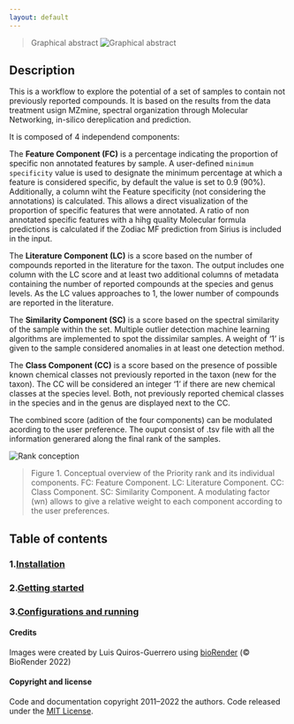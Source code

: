 ```yaml
---
layout: default
---
```

>  Graphical abstract
![Graphical abstract](/assets/img/graphical_abstract.png)


## Description 

This is a workflow to explore the potential of a set of samples to contain not previously reported compounds. It is based on the results from the data treatment usign MZmine, spectral organization through Molecular Networking, in-silico dereplication and prediction. 

It is composed of 4 independend components: 

The **Feature Component (FC)** is a percentage indicating the proportion of specific non annotated features by sample. A user-defined `minimum specificity` value is used to designate the minimum percentage at which a feature is considered specific, by default the value is set to 0.9 (90%). Additionally, a column wiht the Feature specificity (not considering the annotations) is calculated. This allows a direct visualization of the proportion of specific features that were annotated. A ratio of non annotated specific features with a hihg quality Molecular formula predictions is calculated if the Zodiac MF prediction from Sirius is included in the input.

The **Literature Component (LC)** is a score based on the number of compounds reported in the literature for the taxon. The output includes one column with the LC score and at least two additional columns of metadata containing the number of reported compounds at the species and genus levels. As the LC values approaches to 1, the lower number of compounds are reported in the literature.

The **Similarity Component (SC)** is a score based on the spectral similarity of the sample within the set. Multiple outlier detection machine learning algorithms are implemented to spot the dissimilar samples. A weight of ‘1’ is given to the sample considered anomalies in at least one detection method.

The **Class Component (CC)** is a score based on the presence of possible known chemical classes not previously reported in the taxon (new for the taxon). The CC will be considered an integer ‘1’ if there are new chemical classes at the species level. Both, not previously reported chemical classes in the species and in the genus are displayed next to the CC.

The combined score (adition of the four components) can be modulated acording to the user preference. The ouput consist of .tsv file with all the information generared along the final rank of the samples.

![Rank conception](/assets/img/priority_rank.png)
> Figure 1. Conceptual overview of the Priority rank and its individual components. FC: Feature Component. LC: Literature Component. CC: Class Component. SC: Similarity Component. A modulating factor (wn) allows to give a relative weight to each component according to the user preferences.
> 


<!-- toc -->

## Table of contents

### 1.[**Installation**](installation.md) 

### 2.[**Getting started**](getting-started.md) 

### 3.[**Configurations and running**](configuration-options.md)

<!-- tocstop -->



#### Credits
Images were created by Luis Quiros-Guerrero using [bioRender](https://biorender.com/) (© BioRender 2022)

#### Copyright and license

Code and documentation copyright 2011–2022 the authors. Code released under the [MIT License](https://github.com/luigiquiros/inventa/blob/main/LICENSE).
